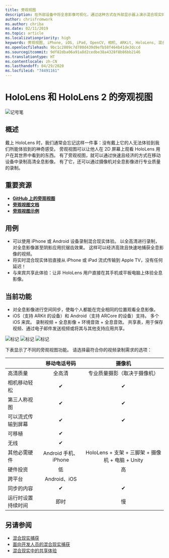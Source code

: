 ```yaml
---
title: 旁观视图
description: 在外部设备中将全息影像可视化，通过这种方式在外部显示器上演示混合现实体验，或者录制混合现实体验的视频。
author: chrisfromwork
ms.author: chriba
ms.date: 02/11/2019
ms.topic: article
ms.localizationpriority: high
keywords: 旁观视图, iPhone, iOS, iPad, OpenCV, 相机, ARKit, HoloLens, 混合现实, MixedRealityToolkit, 演示, 录制
ms.openlocfilehash: 9bc1c2809c7d780d439d9efb58f464b41de3dccd
ms.sourcegitcommit: 9df82dba06a91a8d2cedbe38a4328f8b86bb2146
ms.translationtype: HT
ms.contentlocale: zh-CN
ms.lasthandoff: 04/29/2020
ms.locfileid: "74491161"
---
```

# <a name="spectator-view-for-hololens-and-hololens-2"></a>HoloLens 和 HoloLens 2 的旁观视图

![记号笔](images/SpecViewPhoneHero.jpg)

## <a name="overview"></a>概述

戴上 HoloLens 时，我们通常会忘记这样一件事：没有戴上它的人无法体验到我们所能体验到的神奇感受。 旁观视图可以让他人在 2D 屏幕上观看 HoloLens 用户在其世界中看到的东西。
有了旁观视图，就可以通过快速且经济的方式在移动设备中录制高清全息影像。 有了它，还可以通过摄像机对全息影像进行专业质量的录制。

## <a name="key-resources"></a>重要资源

* [**GitHub 上的旁观视图**](https://github.com/microsoft/MixedReality-SpectatorView)
* [**旁观视图文档**](https://microsoft.github.io/MixedReality-SpectatorView/README.html)
* [**旁观视图示例**](https://github.com/microsoft/MixedReality-SpectatorView/tree/master/samples)

## <a name="use-cases"></a>用例
* 可以使用 iPhone 或 Android 设备录制混合现实体验。 以全高清进行录制，对全息影像甚至阴影应用抗锯齿效果。 这样可以经济高效且快速地捕获全息影像的视频。
* 将实时混合现实体验直接从 iPhone 或 iPad 流式传输到 Apple TV，没有任何延迟！
* 与来宾共享此体验：让非 HoloLens 用户直接在其手机或平板电脑上体验全息影像。

## <a name="current-features"></a>当前功能

* 对全息影像进行空间同步，使每个人都能在完全相同的位置观看全息影像。
* iOS（支持 ARKit 的设备）和 Android（支持 ARCore 的设备）支持。
多个 iOS 来宾。
录制视频 + 全息影像 + 环境音效 + 全息音效。
共享表，用于保存视频、通过电子邮件发送视频或将其与其他支持应用共享。

![标记](images/SpecViewPhoneDemo.jpg)
![标记](images/hololensspectatorview-500px.jpg) ![标记](images/spectatorview-300px.png)

下表显示了不同的旁观视图功能。 请选择最符合你的视频录制需求的选项：

|                                      | 移动电话号码                  |                    摄像机              |
|--------------------------------------|:-----------------------:|:-------------------------------------------:|
| 高清质量                           |         全高清         |        专业质量摄影（取决于摄像机）      |
| 相机移动轻松                 |            ✔            |                      ✔                      |
| 第三人称视图                    |            ✔            |                      ✔                      |
| 可以流式传输到屏幕           |            ✔            |                      ✔                      |
| 可移植                             |            ✔            |                                             |
| 无线                             |            ✔            |                                             |
| 其他必需硬件         |     Android 手机、iPhone    | HoloLens + 支架 + 三脚架 + 摄像机 + 电脑 + Unity |
| 硬件投资                  |           低            |                     高                    |
| 跨平台                       |           Android、iOS   |                                             |
| 同步的内容                 |            ✔            |                      ✔                      |
| 运行时设置持续时间               |         即时          |                     慢                    |
## <a name="see-also"></a>另请参阅

* [混合现实捕获](mixed-reality-capture.md) 
* [面向开发人员的混合现实捕获](mixed-reality-capture-for-developers.md)
* [混合现实中的共享体验](shared-experiences-in-mixed-reality.md)
